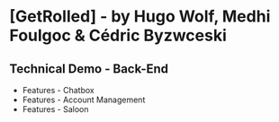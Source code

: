 # [GetRolled] - by Hugo Wolf, Medhi Foulgoc & Cédric Byzwceski

## Technical Demo - Back-End

* Features - Chatbox
* Features - Account Management
* Features - Saloon

